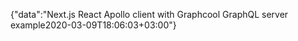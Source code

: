 {"data":"Next.js React Apollo client with Graphcool GraphQL server example2020-03-09T18:06:03+03:00"}
